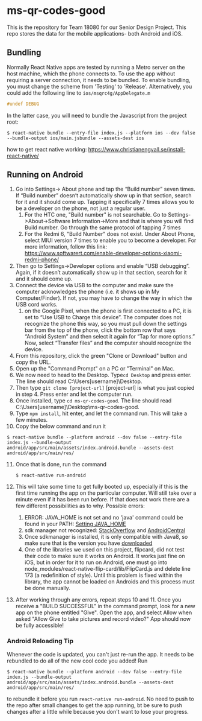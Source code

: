 ﻿# ms-qr-codes-good

This is the repository for Team 18080 for our Senior Design Project. This repo stores the data for the mobile applications- both Android and iOS.

## Bundling
Normally React Native apps are tested by running a Metro server on the host
machine, which the phone connects to. To use the app without requiring a server
connection, it needs to be bundled. To enable bundling, you must change the
scheme from 'Testing' to 'Release'. Alternatively, you could add the following
line to `ios/msqrc4g/AppDelegate.m`

```objectivec
#undef DEBUG
```

In the latter case, you will need to bundle the Javascript from the project root:

```
$ react-native bundle --entry-file index.js --platform ios --dev false --bundle-output ios/main.jsbundle --assets-dest ios
```

how to get react native working:
https://www.christianengvall.se/install-react-native/


## Running on Android
1. Go into Settings-> About phone and tap the “Build number” seven times. If “Build number” doesn’t automatically show up in that section, search for it and it should come up. Tapping it specifically 7 times allows you to be a developer on the phone, not just a regular user.
    1. For the HTC one, "Build number" is not searchable. Go to Settings->About->Software Information->More and that is where you will  find Build number. Go through the same protocol of tapping 7 times
    2. For the Redmi 6, "Build Number" does not exist. Under About Phone, select MIUI version 7 times to enable you to become a developer. For more information, follow this link: https://www.softwarert.com/enable-developer-options-xiaomi-redmi-phone/
2. Then go to Settings-\>Developer options and enable “USB debugging”. Again, if it doesn’t automatically show up in that section, search for it and it should come up.
3. Connect the device via USB to the computer and make sure the computer acknowledges the phone (i.e. it shows up in My Computer/Finder). If not, you may have to change the way in which the USB cord works.
    1. on the Google Pixel, when the phone is first connected to a PC, it is set to “Use USB to Charge this device”. 
    The computer does not recognize the phone this way, so you must pull down the settings bar from the top of the phone, 
    click the bottom row that says “Android System” and then select it again for “Tap for more options.” 
    Now, select “Transfer files” and the computer should recognize the device.
4. From this repository, click the green "Clone or Download" button and copy the URL.
5. Open up the "Command Prompt" on a PC or "Terminal" on Mac. 
6. We now need to head to the Desktop. Type`cd Desktop` and press enter. The line should read C:\Users\[username]\Desktop. 
7. Then type `git clone [project-url]` [project-url] is what you just copied in step 4. Press enter and let the computer run.
8. Once installed, type `cd ms-qr-codes-good`. The line should read C:\Users\[username]\Desktop\ms-qr-codes-good.
9. Type `npm install`, hit enter, and let the command run. This will take a few minutes.
10. Copy the below command and run it
```
$ react-native bundle --platform android --dev false --entry-file index.js --bundle-output android/app/src/main/assets/index.android.bundle --assets-dest android/app/src/main/res/
```
11. Once that is done, run the command 

    ```
    $ react-native run-android
    ```

12. This will take some time to get fully booted up, especially if this is the first time running the app on the particular computer. Will still take over a minute even if it has been run before. If that does not work there are a few different possibilities as to why. Possible errors:
    1. ERROR: JAVA\_HOME is not set and no 'java' command could be found in your PATH: [Setting JAVA\_HOME](https://docs.oracle.com/cd/E19182-01/820-7851/inst_cli_jdk_javahome_t/index.html)
    2.	sdk manager not recognized: [StackOverflow](https://stackoverflow.com/questions/30607520/how-to-solve-sdk-manager-path-not-recognized-as-an-internal-or-external-command) 
    and [AndroidCentral](https://www.androidcentral.com/installing-android-sdk-windows-mac-and-linux-tutorial)
    3.	Once sdkmanager is installed, it is only compatible with Java8, so make sure that is the 
    version you have [downloaded](https://www.oracle.com/technetwork/java/javase/downloads/jdk8-downloads-2133151.html)
    4. One of the libraries we used on this project, flipcard, did not test their code to make sure it works on Android. It works just fine on iOS, but in order for it to run on Android, one must go into node_modules/react-native-flip-card/lib/FlipCard.js and delete line 173 (a redefinition of style). Until this problem is fixed within the library, the app cannot be loaded on Androids and this process must be done manually. 
13. After working through any errors, repeat steps 10 and 11. Once you receive a "BUILD SUCCESSFUL" in the command prompt, look for a new app on the phone entitled "Give". Open the app, and select Allow when asked "Allow Give to take pictures and record video?" App should now be fully accessible!

### Android Reloading Tip
Whenever the code is updated, you can't just re-run the app. It needs to be rebundled to do all of the new cool code you added!
Run
```
$ react-native bundle --platform android --dev false --entry-file index.js --bundle-output android/app/src/main/assets/index.android.bundle --assets-dest android/app/src/main/res/
```
to rebundle it before you run `react-native run-android`. No need to push to the repo after small changes to get the app running, bt be sure to push changes after a little while because you don't want to lose your progress.
